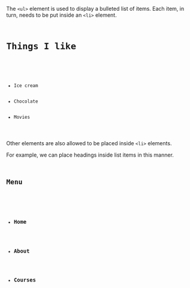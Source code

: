 The `<ul>` element is used to display a bulleted list of items. Each item, in turn, needs to be put inside an `<li>` element.

<codeblock language="html" type="lesson">
<code>
<h1>Things I like</h1>

<ul>
  <li>Ice cream</li>
  <li>Chocolate</li>
  <li>Movies</li>
</ul>
</code>
</codeblock>

Other elements are also allowed to be placed inside `<li>` elements.

For example, we can place headings inside list items in this manner.

<codeblock language="html" type="lesson">
<code>
<h2>Menu</h2>
<ul>
  <li><h3>Home</h3></li>
  <li><h3>About</h3></li>
  <li><h3>Courses</h3></li>
</ul>
</code>
</codeblock>
